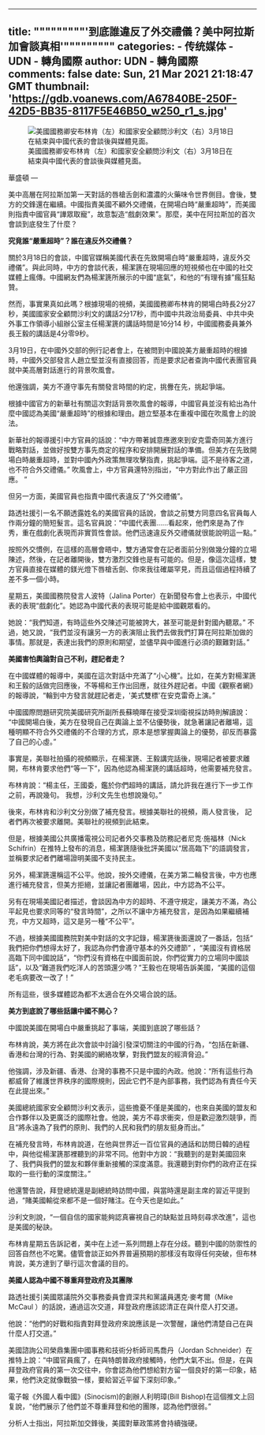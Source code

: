 
---
title: """""""""'到底誰違反了外交禮儀？美中阿拉斯加會談真相'"""""""""
categories: 
    - 传统媒体
    - UDN - 轉角國際
author: UDN - 轉角國際
comments: false
date: Sun, 21 Mar 2021 21:18:47 GMT
thumbnail: 'https://gdb.voanews.com/A67840BE-250F-42D5-BB35-8117F5E46B50_w250_r1_s.jpg'
---

<div>   
<div class="cover-media">
<figure class="media-image js-media-expand">
<div class="img-wrap">
<div class="thumb thumb16_9">
<img src="https://gdb.voanews.com/A67840BE-250F-42D5-BB35-8117F5E46B50_w250_r1_s.jpg" itemprop="url" alt="美國國務卿安布林肯（左）和國家安全顧問沙利文（右）3月18日在結束與中國代表的會談後與媒體見面。" referrerpolicy="no-referrer">
</div>
<span class="ico ico-fullscreen ico--media-expand ico--rounded"></span>
</div>
<figcaption>
<span class="caption" itemprop="caption" data-cms-inline-wrap="caption" data-cms-inline-text>美國國務卿安布林肯（左）和國家安全顧問沙利文（右）3月18日在結束與中國代表的會談後與媒體見面。</span>
</figcaption>
</figure>
</div>
<span class="dateline">華盛頓 — </span>
<p>美中高層在阿拉斯加第一天對話的唇槍舌劍和濃濃的火藥味令世界側目。會後，雙方的交鋒還在繼續。中國指責美國不顧外交禮儀，在開場白時“嚴重超時”，而美國則指責中國官員“譁眾取寵”，故意製造“戲劇效果”。那麼，美中在阿拉斯加的首次會談到底發生了什麼？</p>
<p><strong>究竟誰“嚴重超時”？誰在違反外交禮儀？</strong></p>
<p>關於3月18日的會談，中國官媒稱美國代表在先致開場白時“嚴重超時，違反外交禮儀”。與此同時，中方的會談代表，楊潔篪在現場回應的短視頻也在中國的社交媒體上瘋傳。中國網友們為楊潔篪所展示的中國“底氣”，和他的“有理有據”瘋狂點贊。</p>
<p>然而，事實果真如此嗎？根據現場的視頻，美國國務卿布林肯的開場白時長2分27秒，美國國家安全顧問沙利文的講話2分17秒，而中國中共政治局委員、中共中央外事工作領導小組辦公室主任楊潔篪的講話時間是16分14 秒，中國國務委員兼外長王毅的講話是4分零9秒。</p>
<p>3月19日，在中國外交部的例行記者會上，在被問到中國說美方嚴重超時的根據時，中國外交部發言人趙立堅並沒有直接回答，而是要求記者查詢中國代表團官員就中美高層對話進行的背景吹風會。</p>
<p>他還強調，美方不遵守事先有關發言時間的約定，挑釁在先，挑起爭端。</p>
<p>根據中國官方的新華社有關這次對話背景吹風會的報導，中國官員並沒有給出為什麼中國認為美國“嚴重超時”的根據和理由。趙立堅基本在重複中國在吹風會上的說法。</p>
<p>新華社的報導援引中方官員的話說：“中方帶著誠意應邀來到安克雷奇同美方進行戰略對話，並做好按雙方事先商定的程序和安排開展對話的準備。但美方在先致開場白時嚴重超時，並對中國內外政策無理攻擊指責，挑起爭端。這不是待客之道，也不符合外交禮儀。” 吹風會上，中方官員還特別指出，“中方對此作出了嚴正回應。 ”</p>
<p>但另一方面，美國官員也指責中國代表違反了“外交禮儀”。</p>
<p>路透社援引一名不願透露姓名的美國官員的話說，會談之前雙方同意四名官員每人作兩分鐘的簡短髮言。這名官員說：“中國代表團……看起來，他們來是為了作秀，重在戲劇化表現而非實質性會談。他們迅速違反外交禮儀就很能說明這一點。”</p>
<p>按照外交慣例，在這樣的高層會晤中，雙方通常會在記者面前分別做幾分鐘的立場陳述，然後，在記者離開後，雙方激烈交鋒也是有可能的。但是，像這次這樣，雙方官員直接在媒體的鎂光燈下唇槍舌劍、你來我往確屬罕見，而且這個過程持續了差不多一個小時。</p>
<p>星期五，美國國務院發言人波特（Jalina Porter）在新聞發布會上也表示，中國代表的表現“戲劇化”。她認為中國代表的表現可能是給中國觀眾看的。</p>
<p>她說：“我們知道，有時這些外交陳述可能被誇大，甚至可能是針對國內聽眾。” 不過，她又說，“我們並沒有讓另一方的表演阻止我們去做我們打算在阿拉斯加做的事情。那就是，表達出我們的原則和期望，並儘早與中國進行必須的艱難對話。”</p>
<p><strong>美國害怕輿論對自己不利，趕記者走？</strong></p>
<p>在中國媒體的報導中，美國在這次對話中充滿了“小心機”。比如，在美方對楊潔篪和王毅的話做完回應後，不等楊和王作出回應，就往外趕記者。中國《觀察者網》的報導說，“輪到中方發言就趕記者走，'美式雙標'在安克雷奇上演。”</p>
<p>中國國際問題研究院美國研究所副所長蘇曉暉在接受深圳衛視採訪時則解讀說： “中國開場白後，美方在發現自己在輿論上並不佔優勢後，就急著讓記者離場，這種明顯不符合外交禮儀的不合理的方式，原本是想掌握輿論上的優勢，卻反而暴露了自己的心虛。”</p>
<p>事實是，美聯社拍攝的視頻顯示，在楊潔篪、王毅講完話後，現場記者被要求離開，布林肯要求他們“等一下”，因為他認為楊潔篪的講話超時，他需要補充發言。</p>
<p>布林肯說：“楊主任，王國委，鑑於你們超時的講話，請允許我在進行下一步工作之前，再說幾句。 我想，沙利文先生也想說幾句。”</p>
<p>後來，布林肯和沙利文分別做了補充發言。根據美聯社的視頻，兩人發言後， 記者們再次被要求離開。美聯社的視頻到此結束。</p>
<p>但是，根據美國公共廣播電視公司記者外交事務及防務記者尼克·施福林（Nick Schifrin）在推特上發布的消息，楊潔篪隨後批評美國以“居高臨下”的語調發言，並稱要求記者們離場證明美國不支持民主。</p>
<p>另外，楊潔篪還稱這不公平。他說，按外交禮儀，在美方第二輪發言後，中方也應進行補充發言，但美方拒絕，並讓記者團離場，因此，中方認為不公平。</p>
<p>另有在現場美國記者描述，會談因為中方的超時、不遵守規定，讓美方不滿，為公平起見也要求同等的“發言時間”，之所以不讓中方補充發言，是因為如果繼續補充，中方又超時，這又是另一種“不公平”。</p>
<p>不過，根據美國國務院對美中對話的文字記錄，楊潔篪後面還說了一番話，包括“ 我們把你們想得太好了，我認為你們會遵守基本的外交禮節” ，“美國沒有資格居高臨下同中國說話”，“你們沒有資格在中國面前說，你們從實力的立場同中國談話”，以及“難道我們吃洋人的苦頭還少嗎？”王毅也在現場告訴美國，“美國的這個老毛病要改一改了！”</p>
<p>所有這些，很多媒體認為都不太適合在外交場合說的話。</p>
<p><strong>美方到底說了哪些話讓中國不開心？</strong></p>
<p>中國說美國在開場白中嚴重挑起了事端，美國到底說了哪些話？</p>
<p>布林肯說，美方將在此次會談中討論引發深切關注的中國的行為，“包括在新疆、香港和台灣的行為、對美國的網絡攻擊，對我們盟友的經濟脅迫。”</p>
<p>他強調，涉及新疆、香港、台灣的事務不只是中國的內政。他說：“所有這些行為都威脅了維護世界秩序的國際規則，因此它們不是內部事務，我們認為有責任今天在此提出來。”</p>
<p>美國總統國家安全顧問沙利文表示，這些擔憂不僅是美國的，也來自美國的盟友和合作夥伴以及更廣泛的國際社會。他說，美方不尋求衝突，但是歡迎激烈競爭，而且“將永遠為了我們的原則、我們的人民和我們的朋友挺身而出。”</p>
<p>在補充發言時，布林肯說道，在他與世界近一百位官員的通話和訪問日韓的過程中，與他從楊潔篪那裡聽到的非常不同。他對中方說：“我聽到的是對美國回來了、我們與我們的盟友和夥伴重新接觸的深度滿意。我還聽到對你們的政府正在採取的一些行動的深度關注。”</p>
<p>他還警告說，拜登總統還是副總統時訪問中國，與當時還是副主席的習近平提到過，“賭美國輸從來都不是一個好賭注。在今天也是如此。”</p>
<p>沙利文則說，“一個自信的國家能夠認真審視自己的缺點並且時刻尋求改進”，這也是美國的秘訣。</p>
<p>布林肯星期五告訴記者，美中在上述一系列問題上存在分歧。聽到中國的防禦性的回答自然也不吃驚。儘管會談正如外界普遍預期的那樣沒有取得任何突破，但布林肯說，美方達到了舉行這次會議的目的。</p>
<p><strong>美國人認為中國不尊重拜登政府及其團隊</strong></p>
<p>路透社援引美國眾議院外交事務委員會資深共和黨議員邁克·麥考爾（Mike McCaul ）的話說，通過這次交道，拜登政府應該認清正在與什麼人打交道。</p>
<p>他說：“他們的好戰和指責對拜登政府來說應該是一次警醒，讓他們清楚自己在與什麼人打交道。”</p>
<p>美國諮詢公司榮鼎集團中國事務和技術分析師司馬喬丹（Jordan Schneider）在推特上說：“中國官員瘋了，在與特朗普政府接觸時，他們大氣不出。但是，在與拜登政府官員的第一次交往中，你會認為他們想給對方留一個良好的第一印象，結果，他們決定就像戰狼一樣，要給習近平留下深刻印象。”</p><div class="clear"></div>

<p>電子報《外國人看中國》(Sinocism)的創辦人利明璋(Bill Bishop)在這個推文上回复說，“他們展示了他們並不尊重拜登和他的團隊，認為他們很弱。”</p><div class="clear"></div>

<p>分析人士指出，阿拉斯加交鋒後，美國對華政策將會持續強硬。</p>
  
</div>
            